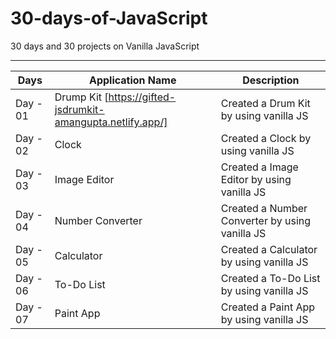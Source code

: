 # 30-days-of-JavaScript
30 days and 30 projects on Vanilla JavaScript

-----------------------------------------------------------------------------------

|Days| Application Name | Description |
|----| ---| --- |
|Day - 01| Drump Kit [https://gifted-jsdrumkit-amangupta.netlify.app/] | Created a Drum Kit by using vanilla JS |
|Day - 02| Clock  | Created a Clock by using vanilla JS |
|Day - 03| Image Editor  | Created a Image Editor by using vanilla JS |
|Day - 04| Number Converter  | Created a Number Converter by using vanilla JS |
|Day - 05| Calculator  | Created a Calculator by using vanilla JS |
|Day - 06| To-Do List  | Created a To-Do List by using vanilla JS |
|Day - 07| Paint App  | Created a Paint App by using vanilla JS |

